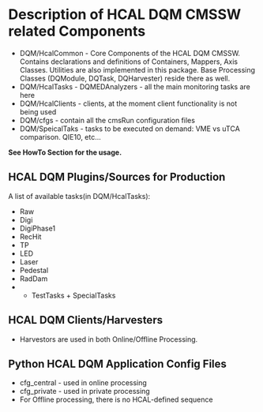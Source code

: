 # Description of HCAL DQM CMSSW related Components
* DQM/HcalCommon - Core Components of the HCAL DQM CMSSW. Contains declarations and definitions of Containers, Mappers, Axis Classes. Utilities are also implemented in this package. Base Processing Classes (DQModule, DQTask, DQHarvester) reside there as well.
* DQM/HcalTasks - DQMEDAnalyzers - all the main monitoring tasks are here
* DQM/HcalClients - clients, at the moment client functionality is not being used
* DQM/cfgs - contain all the cmsRun configuration files
* DQM/SpeicalTaks - tasks to be executed on demand: VME vs uTCA comparison. QIE10, etc...

**See HowTo Section for the usage.**

## HCAL DQM Plugins/Sources for Production
A list of available tasks(in DQM/HcalTasks):
* Raw
* Digi
* DigiPhase1
* RecHit
* TP
* LED
* Laser
* Pedestal
* RadDam
* + TestTasks + SpecialTasks

## HCAL DQM Clients/Harvesters
* Harvestors are used in both Online/Offline Processing.

## Python HCAL DQM Application Config Files
* cfg_central - used in online processing
* cfg_private - used in private processing
* For Offline processing, there is no HCAL-defined sequence
